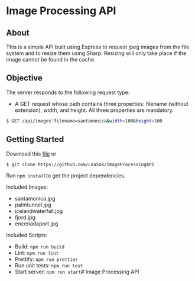 # Image Processing API

## About
This is a simple API built using Express to request jpeg images from the file system and to resize them using Sharp. Resizing will only take place if the image cannot be found in the cache.

## Objective
The server responds to the following request type:
* A GET request whose path contains three properties: filename (without extension), width, and height. All three properties are mandatory.
```sh 
$ GET /api/images?filename=santamonica&width=100&height=100
```
## Getting Started
Download this [file](https://github.com/LeaSak/ImageProcessingAPI) or 
```sh 
$ git clone https://github.com/LeaSak/ImageProcessingAPI
```
Run ```npm install```to get the project dependencies.

Included Images:
 - santamonica.jpg
 - palmtunnel.jpg
 - icelandwaterfall.jpg
 - fjord.jpg
 - encenadaport.jpg

Included Scripts:

 - Build: ```npm run build```
 - Lint: ```npm run lint```
 - Prettify: ```npm run prettier```
 - Run unit tests: ```npm run test```
 - Start server: ```npm run start```# Image Processing API
